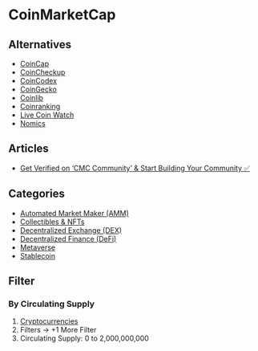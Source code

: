 # CoinMarketCap

<!--
https://aicoin.com/
https://intotheblock.com/
https://coinmetrics.io/
-->

## Alternatives

- [CoinCap](https://coincap.io/)
- [CoinCheckup](https://coincheckup.com/)
- [CoinCodex](https://coincodex.com/)
- [CoinGecko](https://coingecko.com/)
- [Coinlib](https://coinlib.io/)
- [Coinranking](https://coinranking.com/)
- [Live Coin Watch](https://livecoinwatch.com/)
- [Nomics](https://nomics.com/)

## Articles

- [Get Verified on ‘CMC Community’ & Start Building Your Community ✅](https://coinmarketcap.com/alexandria/article/get-verified-on-cmc-community-start-building-your-community)

## Categories

- [Automated Market Maker (AMM)](https://coinmarketcap.com/view/amm/)
- [Collectibles & NFTs](https://coinmarketcap.com/view/collectibles-nfts/)
- [Decentralized Exchange (DEX)](https://coinmarketcap.com/view/dex/)
- [Decentralized Finance (DeFi)](https://coinmarketcap.com/view/defi/)
- [Metaverse](https://coinmarketcap.com/view/metaverse/)
- [Stablecoin](https://coinmarketcap.com/view/stablecoin/)

## Filter

### By Circulating Supply

1. [Cryptocurrencies](https://coinmarketcap.com/)
2. Filters -> +1 More Filter
3. Circulating Supply: 0 to 2,000,000,000
